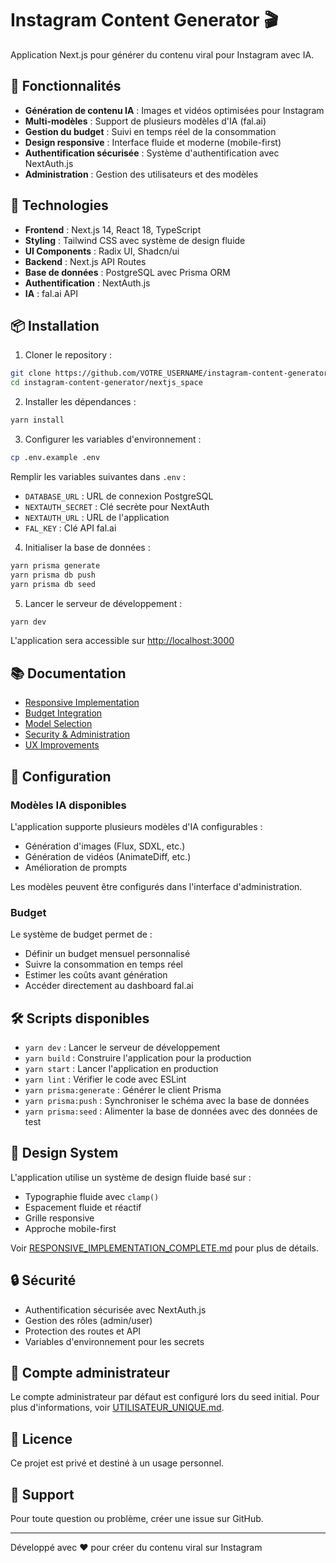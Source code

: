 
# Instagram Content Generator 🎬

Application Next.js pour générer du contenu viral pour Instagram avec IA.

## 🌟 Fonctionnalités

- **Génération de contenu IA** : Images et vidéos optimisées pour Instagram
- **Multi-modèles** : Support de plusieurs modèles d'IA (fal.ai)
- **Gestion du budget** : Suivi en temps réel de la consommation
- **Design responsive** : Interface fluide et moderne (mobile-first)
- **Authentification sécurisée** : Système d'authentification avec NextAuth.js
- **Administration** : Gestion des utilisateurs et des modèles

## 🚀 Technologies

- **Frontend** : Next.js 14, React 18, TypeScript
- **Styling** : Tailwind CSS avec système de design fluide
- **UI Components** : Radix UI, Shadcn/ui
- **Backend** : Next.js API Routes
- **Base de données** : PostgreSQL avec Prisma ORM
- **Authentification** : NextAuth.js
- **IA** : fal.ai API

## 📦 Installation

1. Cloner le repository :
```bash
git clone https://github.com/VOTRE_USERNAME/instagram-content-generator.git
cd instagram-content-generator/nextjs_space
```

2. Installer les dépendances :
```bash
yarn install
```

3. Configurer les variables d'environnement :
```bash
cp .env.example .env
```

Remplir les variables suivantes dans `.env` :
- `DATABASE_URL` : URL de connexion PostgreSQL
- `NEXTAUTH_SECRET` : Clé secrète pour NextAuth
- `NEXTAUTH_URL` : URL de l'application
- `FAL_KEY` : Clé API fal.ai

4. Initialiser la base de données :
```bash
yarn prisma generate
yarn prisma db push
yarn prisma db seed
```

5. Lancer le serveur de développement :
```bash
yarn dev
```

L'application sera accessible sur [http://localhost:3000](http://localhost:3000)

## 📚 Documentation

- [Responsive Implementation](/RESPONSIVE_IMPLEMENTATION_COMPLETE.md)
- [Budget Integration](/INTEGRATION_BUDGET_FALAI.md)
- [Model Selection](/IMPLEMENTATION_SELECTION_MODELES.md)
- [Security & Administration](/SECURITE_ADMINISTRATION.md)
- [UX Improvements](/CORRECTIONS_APPLIQUEES.md)

## 🔧 Configuration

### Modèles IA disponibles

L'application supporte plusieurs modèles d'IA configurables :
- Génération d'images (Flux, SDXL, etc.)
- Génération de vidéos (AnimateDiff, etc.)
- Amélioration de prompts

Les modèles peuvent être configurés dans l'interface d'administration.

### Budget

Le système de budget permet de :
- Définir un budget mensuel personnalisé
- Suivre la consommation en temps réel
- Estimer les coûts avant génération
- Accéder directement au dashboard fal.ai

## 🛠️ Scripts disponibles

- `yarn dev` : Lancer le serveur de développement
- `yarn build` : Construire l'application pour la production
- `yarn start` : Lancer l'application en production
- `yarn lint` : Vérifier le code avec ESLint
- `yarn prisma:generate` : Générer le client Prisma
- `yarn prisma:push` : Synchroniser le schéma avec la base de données
- `yarn prisma:seed` : Alimenter la base de données avec des données de test

## 📱 Design System

L'application utilise un système de design fluide basé sur :
- Typographie fluide avec `clamp()`
- Espacement fluide et réactif
- Grille responsive
- Approche mobile-first

Voir [RESPONSIVE_IMPLEMENTATION_COMPLETE.md](/RESPONSIVE_IMPLEMENTATION_COMPLETE.md) pour plus de détails.

## 🔒 Sécurité

- Authentification sécurisée avec NextAuth.js
- Gestion des rôles (admin/user)
- Protection des routes et API
- Variables d'environnement pour les secrets

## 👤 Compte administrateur

Le compte administrateur par défaut est configuré lors du seed initial.
Pour plus d'informations, voir [UTILISATEUR_UNIQUE.md](/UTILISATEUR_UNIQUE.md).

## 📄 Licence

Ce projet est privé et destiné à un usage personnel.

## 🤝 Support

Pour toute question ou problème, créer une issue sur GitHub.

---

Développé avec ❤️ pour créer du contenu viral sur Instagram
